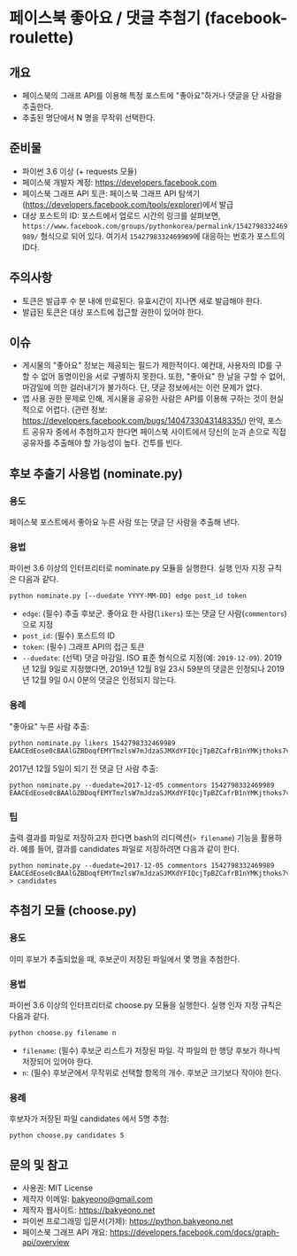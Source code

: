 페이스북 좋아요 / 댓글 추첨기 (facebook-roulette)
========

## 개요

* 페이스북의 그래프 API를 이용해 특정 포스트에 "좋아요"하거나 댓글을 단 사람을 추출한다.
* 추출된 명단에서 N 명을 무작위 선택한다.


## 준비물

* 파이썬 3.6 이상 (+ requests 모듈)
* 페이스북 개발자 계정: <https://developers.facebook.com>
* 페이스북 그래프 API 토큰: 페이스북 그래프 API 탐색기(<https://developers.facebook.com/tools/explorer>)에서 발급
* 대상 포스트의 ID: 포스트에서 업로드 시간의 링크를 살펴보면, ``https://www.facebook.com/groups/pythonkorea/permalink/1542798332469989/`` 형식으로 되어 있다. 여기서 ``1542798332469989``에 대응하는 번호가 포스트의 ID다.


## 주의사항

* 토큰은 발급후 수 분 내에 만료된다. 유효시간이 지나면 새로 발급해야 한다.
* 발급된 토큰은 대상 포스트에 접근할 권한이 있어야 한다.


## 이슈

* 게시물의 "좋아요" 정보는 제공되는 필드가 제한적이다. 예컨대, 사용자의 ID를 구할 수 없어 동명이인을 서로 구별하지 못한다. 또한, "좋아요" 한 날을 구할 수 없어, 마감일에 의한 걸러내기가 불가하다. 단, 댓글 정보에서는 이런 문제가 없다.
* 앱 사용 권한 문제로 인해, 게시물을 공유한 사람은 API를 이용해 구하는 것이 현실적으로 어렵다. (관련 정보: <https://developers.facebook.com/bugs/1404733043148335/>) 만약, 포스트 공유자 중에서 추첨하고자 한다면 페이스북 사이트에서 당신의 눈과 손으로 직접 공유자를 추출해야 할 가능성이 높다. 건투를 빈다.


## 후보 추출기 사용법 (nominate.py)

### 용도

페이스북 포스트에서 좋아요 누른 사람 또는 댓글 단 사람을 추출해 낸다.


### 용법

파이썬 3.6 이상의 인터프리터로 nominate.py 모듈을 실행한다. 실행 인자 지정 규칙은 다음과 같다.

    python nominate.py [--duedate YYYY-MM-DD] edge post_id token

* ``edge``: (필수) 추출 후보군. 좋아요 한 사람(``likers``) 또는 댓글 단 사람(``commentors``)으로 지정
* ``post_id``: (필수) 포스트의 ID
* ``token``: (필수) 그래프 API의 접근 토큰
* ``--duedate``: (선택) 댓글 마감일. ISO 표준 형식으로 지정(예: ``2019-12-09``). 2019년 12월 9일로 지정했다면, 2019년 12월 8일 23시 59분의 댓글은 인정되나 2019년 12월 9일 0시 0분의 댓글은 인정되지 않는다.


### 용례

"좋아요" 누른 사람 추출:

    python nominate.py likers 1542798332469989 EAACEdEose0cBAAlGZBDoqfEMYTmzlsW7mJdzaSJMXdYFIQcjTpBZCafrB1nYMKjthoks7vNjj7K9mVk6BOrDfr2ObcZCfROzZC8k4DHipJG0WSdKTL403Bo1CAZBmxUI7465haf4VXdy3K2LPccniFLQtwVtvQbg8ScdhshqvyfA0Sy1WkHK9MZBcUl6DlNumoEhZBhkSZCQEAZDZD

2017년 12월 5일이 되기 전 댓글 단 사람 추출:

    python nominate.py --duedate=2017-12-05 commentors 1542798332469989 EAACEdEose0cBAAlGZBDoqfEMYTmzlsW7mJdzaSJMXdYFIQcjTpBZCafrB1nYMKjthoks7vNjj7K9mVk6BOrDfr2ObcZCfROzZC8k4DHipJG0WSdKTL403Bo1CAZBmxUI7465haf4VXdy3K2LPccniFLQtwVtvQbg8ScdhshqvyfA0Sy1WkHK9MZBcUl6DlNumoEhZBhkSZCQEAZDZD


### 팁

출력 결과를 파일로 저장하고자 한다면 bash의 리디렉션(``> filename``) 기능을 활용하라. 예를 들어, 결과를 candidates 파일로 저장하려면 다음과 같이 한다.

    python nominate.py --duedate=2017-12-05 commentors 1542798332469989 EAACEdEose0cBAAlGZBDoqfEMYTmzlsW7mJdzaSJMXdYFIQcjTpBZCafrB1nYMKjthoks7vNjj7K9mVk6BOrDfr2ObcZCfROzZC8k4DHipJG0WSdKTL403Bo1CAZBmxUI7465haf4VXdy3K2LPccniFLQtwVtvQbg8ScdhshqvyfA0Sy1WkHK9MZBcUl6DlNumoEhZBhkSZCQEAZDZD > candidates


## 추첨기 모듈 (choose.py)

### 용도

이미 후보가 추출되었을 때, 후보군이 저장된 파일에서 몇 명을 추첨한다.


### 용법

파이썬 3.6 이상의 인터프리터로 choose.py 모듈을 실행한다. 실행 인자 지정 규칙은 다음과 같다.

    python choose.py filename n

* ``filename``: (필수) 후보군 리스트가 저장된 파일. 각 파일의 한 행당 후보가 하나씩 저장되어 있어야 한다.
* ``n``: (필수) 후보군에서 무작위로 선택할 항목의 개수. 후보군 크기보다 작아야 한다.


### 용례

후보자가 저장된 파일 candidates 에서 5명 추첨:

    python choose.py candidates 5


## 문의 및 참고

* 사용권: MIT License
* 제작자 이메일: [bakyeono@gmail.com](mailto:bakyeono@gmail.com)
* 제작자 웹사이트: <https://bakyeono.net>
* 파이썬 프로그래밍 입문서(가제): <https://python.bakyeono.net>
* 페이스북 그래프 API 개요: <https://developers.facebook.com/docs/graph-api/overview>


